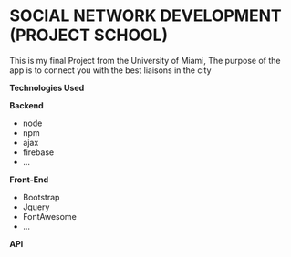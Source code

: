 # SOCIAL NETWORK DEVELOPMENT (PROJECT SCHOOL)

This is my final Project from the University of Miami, The purpose of the app is to connect you with the best liaisons in the city

**Technologies Used**

**Backend**

- node
- npm
- ajax
- firebase
- ...

**Front-End**

- Bootstrap
- Jquery
- FontAwesome
- ...

**API**
